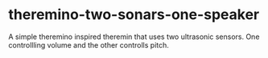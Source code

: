 # theremino-two-sonars-one-speaker
A simple theremino inspired theremin that uses two ultrasonic sensors. One controllling volume and the other  controlls pitch. 
